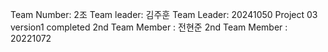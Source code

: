 Team Number: 2조
Team leader: 김주훈
Team Leader: 20241050
Project 03 version1 completed
2nd Team Member : 전현준
2nd Team Member : 20221072
